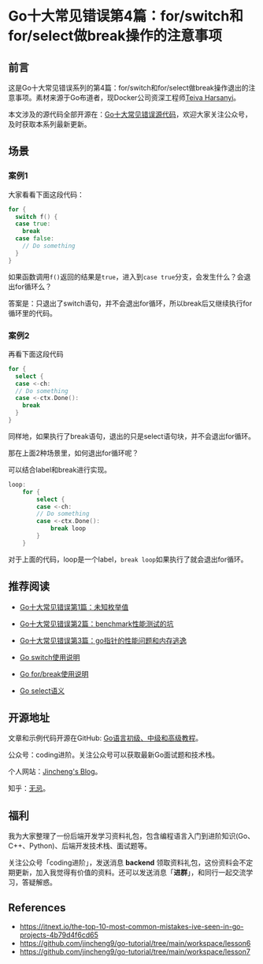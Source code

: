 # Go十大常见错误第4篇：for/switch和for/select做break操作的注意事项

## 前言

这是Go十大常见错误系列的第4篇：for/switch和for/select做break操作退出的注意事项。素材来源于Go布道者，现Docker公司资深工程师[Teiva Harsanyi](https://teivah.medium.com/)。

本文涉及的源代码全部开源在：[Go十大常见错误源代码](https://github.com/jincheng9/go-tutorial/tree/main/workspace/senior/p28)，欢迎大家关注公众号，及时获取本系列最新更新。



## 场景

### 案例1

大家看看下面这段代码：

```go
for {
  switch f() {
  case true:
    break
  case false:
    // Do something
  }
}
```

如果函数调用`f()`返回的结果是`true`，进入到`case true`分支，会发生什么？会退出for循环么？

答案是：只退出了switch语句，并不会退出for循环，所以break后又继续执行for循环里的代码。

### 案例2

再看下面这段代码

```go
for {
  select {
  case <-ch:
  // Do something
  case <-ctx.Done():
    break
  }
}
```

同样地，如果执行了break语句，退出的只是select语句块，并不会退出for循环。

那在上面2种场景里，如何退出for循环呢？

可以结合label和break进行实现。

```go
loop:
	for {
		select {
		case <-ch:
		// Do something
		case <-ctx.Done():
			break loop
		}
	}
```

对于上面的代码，loop是一个label，`break loop`如果执行了就会退出for循环。



## 推荐阅读

* [Go十大常见错误第1篇：未知枚举值](https://mp.weixin.qq.com/s?__biz=Mzg2MTcwNjc1Mg==&mid=2247484146&idx=1&sn=10fb12b643a2e37c090e5aa3bc583152&chksm=ce124d9df965c48bb954aeddabdff3db12738ded3875542250c5d0ef6cfd4417fc56580288b1&token=1912894792&lang=zh_CN#rd)

* [Go十大常见错误第2篇：benchmark性能测试的坑](https://mp.weixin.qq.com/s?__biz=Mzg2MTcwNjc1Mg==&mid=2247484163&idx=1&sn=b28d61c1f3ec9d914e698dce105ba5d1&chksm=ce124c6cf965c57a90bc85a5295ed9375103de20607b509f845583ff6686385df0ed96653d00&token=1912894792&lang=zh_CN#rd)

* [Go十大常见错误第3篇：go指针的性能问题和内存逃逸](https://mp.weixin.qq.com/s?__biz=Mzg2MTcwNjc1Mg==&mid=2247484247&idx=1&sn=faf716627afb00df646cecff023fb63c&chksm=ce124c38f965c52efd009a4c98691d56b5765dc7dce98aa49b226ad9274bd062d8d01e702e91&token=1899277735&lang=zh_CN#rd)

* [Go switch使用说明](https://github.com/jincheng9/go-tutorial/tree/main/workspace/lesson6)

* [Go for/break使用说明](https://github.com/jincheng9/go-tutorial/tree/main/workspace/lesson7)

* [Go select语义](https://github.com/jincheng9/go-tutorial/tree/main/workspace/lesson29)

  



## 开源地址

文章和示例代码开源在GitHub: [Go语言初级、中级和高级教程](https://github.com/jincheng9/go-tutorial)。

公众号：coding进阶。关注公众号可以获取最新Go面试题和技术栈。

个人网站：[Jincheng's Blog](https://jincheng9.github.io/)。

知乎：[无忌](https://www.zhihu.com/people/thucuhkwuji)。



## 福利

我为大家整理了一份后端开发学习资料礼包，包含编程语言入门到进阶知识(Go、C++、Python)、后端开发技术栈、面试题等。

关注公众号「coding进阶」，发送消息 **backend** 领取资料礼包，这份资料会不定期更新，加入我觉得有价值的资料。还可以发送消息「**进群**」，和同行一起交流学习，答疑解惑。



## References

* https://itnext.io/the-top-10-most-common-mistakes-ive-seen-in-go-projects-4b79d4f6cd65
* https://github.com/jincheng9/go-tutorial/tree/main/workspace/lesson6
* https://github.com/jincheng9/go-tutorial/tree/main/workspace/lesson7